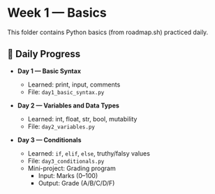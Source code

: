 # Week 1 — Basics

This folder contains Python basics (from roadmap.sh) practiced daily.

## 📅 Daily Progress

- **Day 1 — Basic Syntax**  
  - Learned: print, input, comments  
  - File: `day1_basic_syntax.py`  

- **Day 2 — Variables and Data Types**  
  - Learned: int, float, str, bool, mutability  
  - File: `day2_variables.py`  

- **Day 3 — Conditionals**  
  - Learned: `if`, `elif`, `else`, truthy/falsy values  
  - File: `day3_conditionals.py`  
  - Mini-project: Grading program
    - Input: Marks (0–100)  
    - Output: Grade (A/B/C/D/F)
